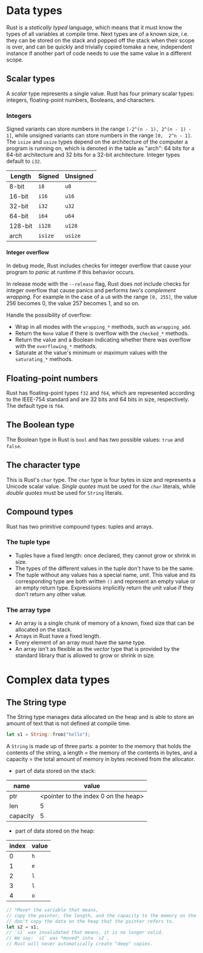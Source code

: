 # Data types

Rust is a *statically typed* language, which means that it must know the types of all variables at compile time.
Next types are of a known size, i.e. they can be stored on the stack and popped off the stack 
when their scope is over, and can be quickly and trivially copied tomake a new, independent instance 
if another part of code needs to use the same value in a different scope.

## Scalar types

A *scalar* type represents a single value.
Rust has four primary scalar types: integers, floating-point numbers, Booleans, and characters.

### Integers

Signed variants can store numbers in the range `[-2^(n - 1), 2^(n - 1) - 1]`, 
while unsigned variants can store numbers in the range `[0,  2^n - 1]`.
The `isize` and `usize` types depend on the architecture of the computer a program is running on, 
which is denoted in the table as "arch": 64 bits for a 64-bit architecture and 32 bits for a 32-bit architecture.
Integer types default to `i32`.

| Length  | Signed  | Unsigned |
|---------|---------|----------|
| 8-bit   | `i8`    | `u8`     |
| 16-bit  | `i16`   | `u16`    |
| 32-bit  | `i32`   | `u32`    |
| 64-bit  | `i64`   | `u64`    |  
| 128-bit | `i128`  | `u128`   |  
| arch    | `isize` | `usize`  |

#### Integer overflow

In debug mode, Rust includes checks for integer overflow that
cause your program to *panic* at runtime if this behavior occurs.

In release mode with the `--release` flag, Rust does *not* include checks for integer overflow that cause panics and
performs *two's complement wrapping*. For example in the case of a `u8` with the range `[0, 255]`, 
the value 256 becomes 0, the value 257 becomes 1, and so on.

Handle the possibility of overflow:
- Wrap in all modes with the `wrapping_*` methods, such as `wrapping_add`.
- Return the `None` value if there is overflow with the `checked_*` methods.
- Return the value and a Boolean indicating whether there was overflow with the `overflowing_*` methods.
- Saturate at the value's minimum or maximum values with the `saturating_*` methods.

## Floating-point numbers

Rust has floating-point types `f32` and `f64`, which are represented according to the IEEE-754 standard and 
are 32 bits and 64 bits in size, respectively.
The default type is `f64`.

## The Boolean type

The Boolean type in Rust is `bool` and has two possible values: `true` and `false`.

## The character type

This is Rust's `char` type.
The `char` type is four bytes in size and represents a Unicode scalar value.
*Single quotes* must be used for the `char` literals, while *double quotes* must be used for `String` literals.

## Compound types

Rust has two primitive compound types: tuples and arrays.

### The tuple type

- Tuples have a fixed length: once declared, they cannot grow or shrink in size.
- The types of the different values in the tuple don't have to be the same.
- The tuple without any values has a special name, *unit*. 
This value and its corresponding type are both written `()` and represent an empty value or an empty return type. 
Expressions implicitly return the unit value if they don't return any other value.

### The array type

- An array is a single chunk of memory of a known, fixed size that can be allocated on the stack.
- Arrays in Rust have a fixed length.
- Every element of an array must have the same type.
- An array isn't as flexible as the *vector* type that is
provided by the standard library that is allowed to grow or shrink in size.

# Complex data types

## The String type

The String type manages data allocated on the heap and 
is able to store an amount of text that is not defined at compile time.

```rust
let s1 = String::from("hello");
```

A `String` is made up of three parts: 
    a pointer to the memory that holds the contents of the string, 
    a length = the memory of the contents in bytes, and 
    a capacity = the total amount of memory in bytes received from the allocator.

- part of data stored on the stack:

| name     | value                                |
|----------|--------------------------------------|
| ptr      | <pointer to the index 0 on the heap> |
| len      | 5                                    |
| capacity | 5                                    |

- part of data stored on the heap:

| index | value |
|-------|-------|
| 0     | `h`   |
| 1     | `e`   |
| 2     | `l`   |
| 3     | `l`   |
| 4     | `o`   |


```rust
// *Move* the variable that means,
// copy the pointer, the length, and the capacity to the memory on the stack, and
// don't copy the data on the heap that the pointer refers to.
let s2 = s1;
// `s1` was invalidated that means, it is no longer valid.
// We say: `s1` was *moved* into `s2`.
// Rust will never automatically create "deep" copies.
```